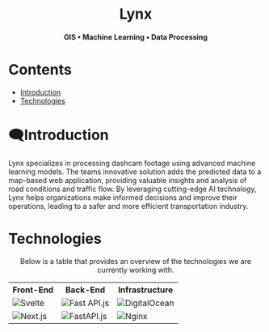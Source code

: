 <div align="center">

  <h1>Lynx</h1>
  <h4>GIS  •  Machine Learning  •  Data Processing</h4>

</div>

<h1>Contents</h1>

- [Introduction](#introduction)
- [Technologies](#technologies)

<h1 id="introduction">🗨Introduction</h1>

Lynx specializes in processing dashcam footage using advanced machine learning models. The teams innovative solution adds the predicted data to a map-based web application, providing valuable insights and analysis of road conditions and traffic flow. By leveraging cutting-edge AI technology, Lynx helps organizations make informed decisions and improve their operations, leading to a safer and more efficient transportation industry.


<h1 id="technologies">Technologies</h1>

<div align="center" id="technologies">

Below is a table that provides an overview of the technologies we are currently working with.

<table>
  <tr>
    <th>Front-End</th>
    <th>Back-End</th>
    <th>Infrastructure</th>
  </tr>
  <tr> 
    <td><img src="https://img.shields.io/badge/svelte-%2320232a.svg?style=for-the-badge&logo=svelte" alt="Svelte"/></td>
    <td><img src="https://img.shields.io/badge/fast-api-%6DA55F?style=for-the-badge&logo=fastAPI&logoColor=white" alt="Fast API.js" /></td>
    <td><img src="https://img.shields.io/badge/DigitalOcean-%230167ff.svg?style=for-the-badge&logo=digitalOcean&logoColor=white" alt="DigitalOcean" /></td>
  </tr>
  <tr>
    <td><img src="https://img.shields.io/badge/Next-black?style=for-the-badge&logo=next.js" alt="Next.js"/></td>
    <td><img src="https://img.shields.io/badge/tensorflow-%23404d59.svg?style=for-the-badge&logo=tensorflow" alt="FastAPI.js"/></td>
    <td><img src="https://img.shields.io/badge/nginx-%23009639.svg?style=for-the-badge&logo=nginx" alt="Nginx"/></td>
  </tr>
 </table>
</div>


